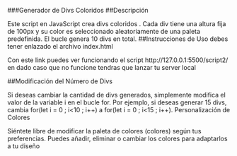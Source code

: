###Generador de Divs Coloridos
##Descripción

Este script en JavaScript crea divs coloridos . Cada div tiene una altura fija de 100px y su color es seleccionado aleatoriamente de una paleta predefinida. El bucle genera 10 divs en total.
##Instrucciones de Uso
debes tener enlazado el archivo index.html 
<!DOCTYPE html>
<html lang="es">
<head>
    <meta charset="UTF-8">
    <meta name="viewport" content="width=device-width, initial-scale=1.0">
    <script src="script2.js" defer ></script>
    <title>DOM</title>
</head>
<body>
</body>
</html> 
Con este link puedes ver funcionando el script
http://127.0.0.1:5500/script2/
en dado caso que no funcione tendras que lanzar tu server local 

##Modificación del Número de Divs

Si deseas cambiar la cantidad de divs generados, simplemente modifica el valor de la variable i en el bucle for. Por ejemplo, si deseas generar 15 divs, cambia for(let i = 0 ; i<10 ; i++) a for(let i = 0 ; i<15 ; i++).
Personalización de Colores

Siéntete libre de modificar la paleta de colores (colores) según tus preferencias. Puedes añadir, eliminar o cambiar los colores para adaptarlos a tu diseño